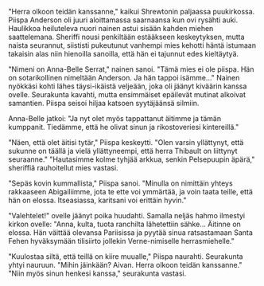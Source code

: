 "Herra olkoon teidän kanssanne," kaikui Shrewtonin paljaassa puukirkossa. Piispa Anderson oli juuri aloittamassa saarnaansa kun ovi rysähti auki. Haulikkoa heiluteleva nuori nainen astui sisään kahden miehen saattelemana. Sheriffi nousi penkiltään estääkseen keskeytyksen, mutta naista seurannut, siististi pukeutunut vanhempi mies kehotti häntä istumaan takaisin alas niin hienoilla sanoilla, että hän ei tajunnut edes kieltäytyä.

"Nimeni on Anna-Belle Serrat," nainen sanoi. "Tämä mies ei ole piispa. Hän on sotarikollinen nimeltään Anderson. Ja hän tappoi isämme..." Nainen nyökkäsi kohti lähes täysi-ikäistä veljeään, joka oli jäänyt kiväärin kanssa ovelle. Seurakunta kavahti, mutta ensimmäiset epäilevät mutinat alkoivat samantien. Piispa seisoi hiljaa katsoen syytäjäänsä silmiin.

Anna-Belle jatkoi: "Ja nyt olet myös tappattanut äitimme ja tämän kumppanit. Tiedämme, että he olivat sinun ja rikostoveriesi kintereillä."

"Näen, että olet äitisi tytär," Piispa keskeytti. "Olen varsin yllättynyt, että sukunne on täällä ja vielä yllättyneempi, että herra Thibault on liittynyt seuraanne." "Hautasimme kolme tyhjää arkkua, senkin Pelsepuupin äpärä," sheriffiä rauhoitellut mies vastasi.

"Sepäs kovin kummallista," Piispa sanoi. "Minulla on nimittäin yhteys rakkaaseen Abigailiimme, jota te ette voi ymmärtää, ja voin taata teille, että hän on elossa. Itseasiassa, karitsani voi erittäin hyvin." 

"Valehtelet!" ovelle jäänyt poika huudahti. Samalla neljäs hahmo ilmestyi kirkon ovelle: "Anna, kulta, tuota ranchilta lähetettiin sähke... Äitinne on elossa. Hän väittää olevansa Pariisissa ja pyytää sinua ratsastamaan Santa Fehen hyväksymään tilisiirto jollekin Verne-nimiselle herrasmiehelle."

"Kuulostaa siltä, että teillä on kiire muualle," Piispa naurahti. Seurakunta yhtyi nauruun. "Mihin jäinkään? Aivan. Herra olkoon teidän kanssanne." "Niin myös sinun henkesi kanssa," seurakunta vastasi.